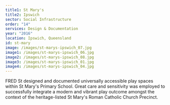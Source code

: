 ```yaml
---
title1: St Mary's
title2: Ipswich
sector: Social Infrastructure
order: "14"
services: Design & Documentation
year: "2016"
location: Ipswich, Queensland
id: st-mary
image: /images/st-marys-ipswich_07.jpg
image1: /images/st-marys-ipswich_06.jpg
image2: /images/st-marys-ipswich_08.jpg
image3: /images/st-marys-ipswich_01.jpg
image4: /images/st-marys-ipswich_04.jpg
---
```

FRED St designed and documented universally accessible play spaces
within St Mary's Primary School. Great care and sensitivity was employed to
successfully integrate a modern and vibrant play outcome amongst the context
of the heritage-listed St Mary's Roman Catholic Church Precinct.